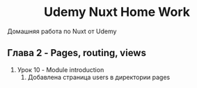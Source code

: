 <h1 align="center">Udemy Nuxt Home Work</h1>

Домашняя работа по Nuxt от Udemy

## Глава 2 - Pages, routing, views

<ol>
  <li> Урок 10 - Module introduction
    <ol>
      <li>Добавлена страница users в директории pages</li>
    </ol>
  </li>
</ol>
